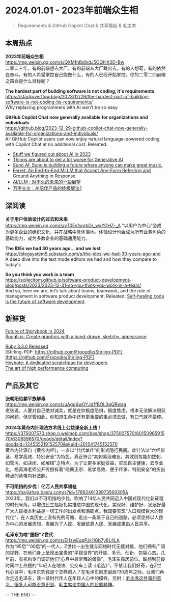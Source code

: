 2024.01.01 - 2023年前端众生相  
========  

> Requirements & GitHub Copilot Chat & 共享福祉 & 毛主席

## 本周热点

**2023年前端众生相**  
https://mp.weixin.qq.com/s/QXMfnBdIxdJ5OQhlX2D-Bw  
二零二三年。有的前端想去大厂，有的前端从大厂跳出去。有的人想苟，有的依然在奋斗。有的人希望掌控自己能做什么，有的人已经开始掌控。你的二零二四前端之路会是什么目标呢？

**The hardest part of building software is not coding, it's requirements**  
https://stackoverflow.blog/2023/12/29/the-hardest-part-of-building-software-is-not-coding-its-requirements/  
Why replacing programmers with AI won’t be so easy.

**GitHub Copilot Chat now generally available for organizations and individuals**  
https://github.blog/2023-12-29-github-copilot-chat-now-generally-available-for-organizations-and-individuals/  
All GitHub Copilot users can now enjoy natural language-powered coding with Copilot Chat at no additional cost. Releated:  
- [Stuff we figured out about AI in 2023](https://simonwillison.net/2023/Dec/31/ai-in-2023/)  
- [Things are about to get a lot worse for Generative AI](https://garymarcus.substack.com/p/things-are-about-to-get-a-lot-worse)  
- [Suno AI: Suno is building a future where anyone can make great music.](https://www.suno.ai/)  
- [Ferret: An End-to-End MLLM that Accept Any-Form Referring and Ground Anything in Response.](https://github.com/apple/ml-ferret)  
- [AI/LLM : 对不久的未来的一些展望](https://rebornix.com/ai/2023/12/27/unpredictable-2024/)  
- [万字长文：AI陪伴产品的终极解法?](https://mp.weixin.qq.com/s/BZR_ltze5OHU1Dhjdymylw)  

##  深阅读

**关于用户体验设计的过去和未来**  
https://mp.weixin.qq.com/s/yT0EsfsorbDr_wxYGHZ-_A
“以用户为中心”会成为更多企业的组织文化，并在战略中具体落地。体验设计也会成为所有业务角色的基础能力，成为多数企业的基础通用能力。

**The IDEs we had 30 years ago... and we lost**  
https://blogsystem5.substack.com/p/the-ides-we-had-30-years-ago-and  
A deep dive into the text mode editors we had and how they compare to today's

**So you think you work in a team**  
https://sollecitom.github.io/software-product-development-blog/posts/2023/2023-12-31-so-you-think-you-work-in-a-team/  
And so, here we are, let’s talk about teams, teamwork, and the role of management in software product development. Releated: [Self-healing code is the future of software development](https://stackoverflow.blog/2023/12/28/self-healing-code-is-the-future-of-software-development/).  

## 新鲜货

[Future of Storybook in 2024](https://storybook.js.org/blog/future-of-storybook-2024/)  
[Rough.js: Create graphics with a hand-drawn, sketchy, appearance](https://roughjs.com/)  

[Ruby 3.3.0 Released](https://www.ruby-lang.org/en/news/2023/12/25/ruby-3-3-0-released/)  
[Stirling-PDF: https://github.com/Frooodle/Stirling-PDF](https://github.com/Frooodle/Stirling-PDF)  
[Heynote: A dedicated scratchpad for developers](https://github.com/heyman/heynote/)  
[The art of high performance computing](https://theartofhpc.com/)  

## 产品及其它  

**张朝阳给躺平族解毒**  
https://mp.weixin.qq.com/s/uAgo6wOYJd1fBOL3qQRwag  
老张说，人要对自己绝对诚实，就是在你极度恐惧，极度焦虑，根本无法解决眼前的问题，但尽管如此，你知道生命中还有更重要的事必须去做，有口气就不要停。

**2024年黄帝内针理法方术线上公益课全新上线！**  
https://375007570.shop.n.weimob.com/bos/shop/375007570/6015096591570/6306596570/goods/detail/index?goodsId=124555219152570&skuId=201541745152570  
黄帝内针源自《黄帝内经》，一直以“代代单传”的形式隐行民间。此针法以“六经辨证、易学高效、特别安全”为特色，真正符合“其刺易用难忘，其效则每能如拔刺、如雪污、如决闭、如解结”之特点。为了让更多家庭受益，实现自主健康，去专业化，杨真海老师公开传授有着“经典正宗、易学高效、便于传承、特别安全”的突出特点的黄帝内针法脉。

**不可阻挡的步伐｜亿万人民共享福祉**  
https://baijiahao.baidu.com/s?id=1786246138973569305&  
2023年，我们以不可阻挡的步伐，吹响了14亿人民共同迈入中国式现代化新征程的时代号角。以增进民生福祉扎实推进中国式现代化，实现好、维护好、发展好最广大人民根本利益是一切工作的出发点和落脚点。我国要实现“人口规模巨大的现代化”，在人类历史上没有先例可循，走出一条属于自己的道路，必须坚持以人民为中心的发展思想，发展为了人民、发展依靠人民、发展成果由人民共享。

**毛泽东为啥“圈粉”Z世代**  
https://mp.weixin.qq.com/s/EI1zwEgqPJk1IGb7y8L4LA  
作为“95后”“00后”的一代人，Z世代一出生就与网络时代无缝对接，他们拥有广阔的视野，在他们身上呈现出宝贵的“平视世界”的开放、多元、创新、包容心态。几年前，有机构专门调研他们“心目中最崇拜的偶像”，毛泽东高居前位。联想到前段时间冲上热搜的“年轻人在地铁、公交车上读《毛选》”，不禁让我们好奇，在Z世代心目中，毛泽东究竟是个怎样的人？在毛泽东同志诞辰130周年之际，让我们再次走近毛泽东，读一读时代伟人在年轻人心中的模样。另附：[毛主席这件事的意义，很多人可能没意识到](https://mp.weixin.qq.com/s/zZoSCU9S__EgTyVraMqdfw)、[毛主席论中国人的民族精神](https://mp.weixin.qq.com/s/kwC06J4fV4rVH3__-s718Q)。

-- THE END --
